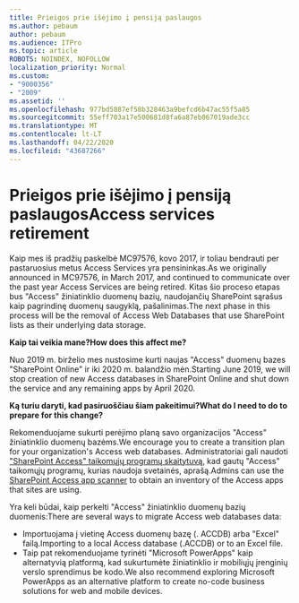 ```yaml
---
title: Prieigos prie išėjimo į pensiją paslaugos
ms.author: pebaum
author: pebaum
ms.audience: ITPro
ms.topic: article
ROBOTS: NOINDEX, NOFOLLOW
localization_priority: Normal
ms.custom:
- "9000356"
- "2009"
ms.assetid: ''
ms.openlocfilehash: 977bd5887ef58b328463a9befcd6b47ac55f5a85
ms.sourcegitcommit: 55eff703a17e500681d8fa6a87eb067019ade3cc
ms.translationtype: MT
ms.contentlocale: lt-LT
ms.lasthandoff: 04/22/2020
ms.locfileid: "43687266"
---
```

# <a name="access-services-retirement"></a><span data-ttu-id="aa96f-102">Prieigos prie išėjimo į pensiją paslaugos</span><span class="sxs-lookup"><span data-stu-id="aa96f-102">Access services retirement</span></span>

<span data-ttu-id="aa96f-103">Kaip mes iš pradžių paskelbė MC97576, kovo 2017, ir toliau bendrauti per pastaruosius metus Access Services yra pensininkas.</span><span class="sxs-lookup"><span data-stu-id="aa96f-103">As we originally announced in MC97576, in March 2017, and continued to communicate over the past year Access Services are being retired.</span></span> <span data-ttu-id="aa96f-104">Kitas šio proceso etapas bus "Access" žiniatinklio duomenų bazių, naudojančių SharePoint sąrašus kaip pagrindinę duomenų saugyklą, pašalinimas.</span><span class="sxs-lookup"><span data-stu-id="aa96f-104">The next phase in this process will be the removal of Access Web Databases that use SharePoint lists as their underlying data storage.</span></span>

<span data-ttu-id="aa96f-105">**Kaip tai veikia mane?**</span><span class="sxs-lookup"><span data-stu-id="aa96f-105">**How does this affect me?**</span></span>

<span data-ttu-id="aa96f-106">Nuo 2019 m. birželio mes nustosime kurti naujas "Access" duomenų bazes "SharePoint Online" ir iki 2020 m. balandžio mėn.</span><span class="sxs-lookup"><span data-stu-id="aa96f-106">Starting June 2019, we will stop creation of new Access databases in SharePoint Online and shut down the service and any remaining apps by April 2020.</span></span>

<span data-ttu-id="aa96f-107">**Ką turiu daryti, kad pasiruoščiau šiam pakeitimui?**</span><span class="sxs-lookup"><span data-stu-id="aa96f-107">**What do I need to do to prepare for this change?**</span></span>

<span data-ttu-id="aa96f-108">Rekomenduojame sukurti perėjimo planą savo organizacijos "Access" žiniatinklio duomenų bazėms.</span><span class="sxs-lookup"><span data-stu-id="aa96f-108">We encourage you to create a transition plan for your organization's Access web databases.</span></span> <span data-ttu-id="aa96f-109">Administratoriai gali naudoti ["SharePoint Access" taikomųjų programų skaitytuvą,](https://github.com/SharePoint/PnP-Tools/tree/master/Solutions/SharePoint.AccessApp.Scanner) kad gautų "Access" taikomųjų programų, kurias naudoja svetainės, aprašą.</span><span class="sxs-lookup"><span data-stu-id="aa96f-109">Admins can use the [SharePoint Access app scanner](https://github.com/SharePoint/PnP-Tools/tree/master/Solutions/SharePoint.AccessApp.Scanner) to obtain an inventory of the Access apps that sites are using.</span></span>

<span data-ttu-id="aa96f-110">Yra keli būdai, kaip perkelti "Access" žiniatinklio duomenų bazių duomenis:</span><span class="sxs-lookup"><span data-stu-id="aa96f-110">There are several ways to migrate Access web databases data:</span></span>

- <span data-ttu-id="aa96f-111">Importuojama į vietinę Access duomenų bazę (. ACCDB) arba "Excel" failą.</span><span class="sxs-lookup"><span data-stu-id="aa96f-111">Importing to a local Access database (.ACCDB) or to an Excel file.</span></span>
- <span data-ttu-id="aa96f-112">Taip pat rekomenduojame tyrinėti "Microsoft PowerApps" kaip alternatyvią platformą, kad sukurtumėte žiniatinklio ir mobiliųjų įrenginių verslo sprendimus be kodo.</span><span class="sxs-lookup"><span data-stu-id="aa96f-112">We also recommend exploring Microsoft PowerApps as an alternative platform to create no-code business solutions for web and mobile devices.</span></span>